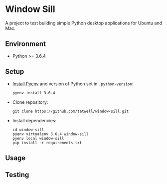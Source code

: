 # Window Sill

A project to test building simple Python desktop applications for Ubuntu and Mac.


## Environment
- Python >= 3.6.4


## Setup
- [Install Pyenv](https://wiki.formulafolios.com/view/Best_Practices:Python#Pyenv) and version of Python set in `.python-version`:

      pyenv install 3.6.4

- Clone repository:

      git clone https://github.com/tatwell/window-sill.git

- Install dependencies:

      cd window-sill
      pyenv virtualenv 3.6.4 window-sill
      pyenv local window-sill
      pip install -r requirements.txt


## Usage


## Testing
